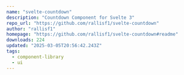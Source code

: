 ```yaml
---
name: "svelte-countdown"
description: "Countdown Component for Svelte 3"
repo_url: "https://github.com/rallisf1/svelte-countdown"
author: "rallisf1"
homepage: "https://github.com/rallisf1/svelte-countdown#readme"
downloads: 224
updated: "2025-03-05T20:56:42.243Z"
tags: 
  - component-library
  - ui
---
```

